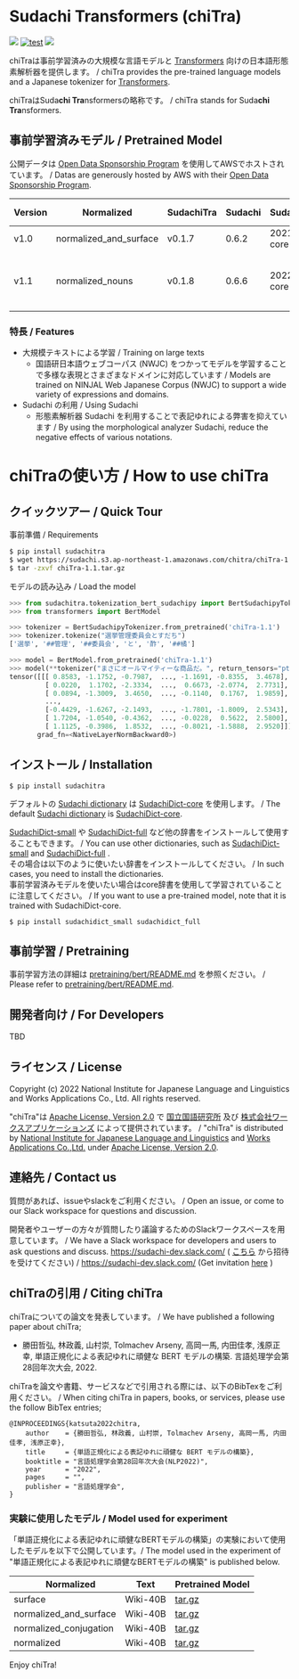 # Sudachi Transformers (chiTra)

[![](https://img.shields.io/badge/python-3.6+-blue.svg)](https://www.python.org/downloads/release/python-360/)
[![test](https://github.com/WorksApplications/SudachiTra/actions/workflows/test.yaml/badge.svg)](https://github.com/WorksApplications/SudachiTra/actions/workflows/test.yaml)
[![](https://img.shields.io/github/license/WorksApplications/SudachiTra.svg)](https://github.com/WorksApplications/SudachiTra/blob/main/LICENSE)

chiTraは事前学習済みの大規模な言語モデルと [Transformers](https://github.com/huggingface/transformers) 向けの日本語形態素解析器を提供します。 / chiTra provides the pre-trained language models and a Japanese tokenizer for [Transformers](https://github.com/huggingface/transformers).

chiTraはSuda**chi Tra**nsformersの略称です。 / chiTra stands for Suda**chi Tra**nsformers.

## 事前学習済みモデル / Pretrained Model
公開データは [Open Data Sponsorship Program](https://registry.opendata.aws/sudachi/) を使用してAWSでホストされています。 / Datas are generously hosted by AWS with their [Open Data Sponsorship Program](https://registry.opendata.aws/sudachi/).

| Version | Normalized             | SudachiTra | Sudachi | SudachiDict   | Text         | Pretrained Model                                                                            |
| ------- | ---------------------- | ---------- | ------- | ------------- | ------------ | ------------------------------------------------------------------------------------------- |
| v1.0    | normalized_and_surface | v0.1.7     | 0.6.2   | 20211220-core | NWJC (109GB) | 395 MB ([tar.gz](https://sudachi.s3.ap-northeast-1.amazonaws.com/chitra/chiTra-1.0.tar.gz)) | 
| v1.1    | normalized_nouns       | v0.1.8     | 0.6.6   | 20220729-core | NWJC with additional cleaning (79GB) | 396 MB ([tar.gz](https://sudachi.s3.ap-northeast-1.amazonaws.com/chitra/chiTra-1.1.tar.gz)) |

### 特長 / Features
- 大規模テキストによる学習 / Training on large texts
  - 国語研日本語ウェブコーパス (NWJC) をつかってモデルを学習することで多様な表現とさまざまなドメインに対応しています /  Models are trained on NINJAL Web Japanese Corpus (NWJC) to support a wide variety of expressions and domains.
- Sudachi の利用 / Using Sudachi
  - 形態素解析器 Sudachi を利用することで表記ゆれによる弊害を抑えています / By using the morphological analyzer Sudachi, reduce the negative effects of various notations.

# chiTraの使い方 / How to use chiTra

## クイックツアー / Quick Tour
事前準備 / Requirements
```bash
$ pip install sudachitra
$ wget https://sudachi.s3.ap-northeast-1.amazonaws.com/chitra/chiTra-1.1.tar.gz
$ tar -zxvf chiTra-1.1.tar.gz
```

モデルの読み込み / Load the model
```python
>>> from sudachitra.tokenization_bert_sudachipy import BertSudachipyTokenizer
>>> from transformers import BertModel

>>> tokenizer = BertSudachipyTokenizer.from_pretrained('chiTra-1.1')
>>> tokenizer.tokenize("選挙管理委員会とすだち")
['選挙', '##管理', '##委員会', 'と', '酢', '##橘']

>>> model = BertModel.from_pretrained('chiTra-1.1')
>>> model(**tokenizer("まさにオールマイティーな商品だ。", return_tensors="pt")).last_hidden_state
tensor([[[ 0.8583, -1.1752, -0.7987,  ..., -1.1691, -0.8355,  3.4678],
         [ 0.0220,  1.1702, -2.3334,  ...,  0.6673, -2.0774,  2.7731],
         [ 0.0894, -1.3009,  3.4650,  ..., -0.1140,  0.1767,  1.9859],
         ...,
         [-0.4429, -1.6267, -2.1493,  ..., -1.7801, -1.8009,  2.5343],
         [ 1.7204, -1.0540, -0.4362,  ..., -0.0228,  0.5622,  2.5800],
         [ 1.1125, -0.3986,  1.8532,  ..., -0.8021, -1.5888,  2.9520]]],
       grad_fn=<NativeLayerNormBackward0>)
```

## インストール / Installation

```shell script
$ pip install sudachitra
```

デフォルトの [Sudachi dictionary](https://github.com/WorksApplications/SudachiDict) は [SudachiDict-core](https://pypi.org/project/SudachiDict-core/) を使用します。 / The default [Sudachi dictionary](https://github.com/WorksApplications/SudachiDict) is [SudachiDict-core](https://pypi.org/project/SudachiDict-core/).

[SudachiDict-small](https://pypi.org/project/SudachiDict-small/) や [SudachiDict-full](https://pypi.org/project/SudachiDict-full/) など他の辞書をインストールして使用することもできます。 / You can use other dictionaries, such as [SudachiDict-small](https://pypi.org/project/SudachiDict-small/) and [SudachiDict-full](https://pypi.org/project/SudachiDict-full/) .<br/>
その場合は以下のように使いたい辞書をインストールしてください。 / In such cases, you need to install the dictionaries.<br/>
事前学習済みモデルを使いたい場合はcore辞書を使用して学習されていることに注意してください。 / If you want to use a pre-trained model, note that it is trained with SudachiDict-core.

```shell script
$ pip install sudachidict_small sudachidict_full
```

## 事前学習 / Pretraining

事前学習方法の詳細は [pretraining/bert/README.md](https://github.com/WorksApplications/SudachiTra/tree/main/pretraining/bert) を参照ください。 / Please refer to [pretraining/bert/README.md](https://github.com/WorksApplications/SudachiTra/tree/main/pretraining/bert).


## 開発者向け / For Developers
TBD

## ライセンス / License

Copyright (c) 2022 National Institute for Japanese Language and Linguistics and Works Applications Co., Ltd. All rights reserved.

"chiTra"は [Apache License, Version 2.0](https://www.apache.org/licenses/LICENSE-2.0) で [国立国語研究所](https://www.ninjal.ac.jp/) 及び [株式会社ワークスアプリケーションズ](https://www.worksap.co.jp/) によって提供されています。 / "chiTra" is distributed by [National Institute for Japanese Language and Linguistics](https://www.ninjal.ac.jp/) and [Works Applications Co.,Ltd.](https://www.worksap.co.jp/) under [Apache License, Version 2.0](https://www.apache.org/licenses/LICENSE-2.0).


## 連絡先 / Contact us
質問があれば、issueやslackをご利用ください。 / Open an issue, or come to our Slack workspace for questions and discussion.

開発者やユーザーの方々が質問したり議論するためのSlackワークスペースを用意しています。 / We have a Slack workspace for developers and users to ask questions and discuss.
https://sudachi-dev.slack.com/ ( [こちら](https://join.slack.com/t/sudachi-dev/shared_invite/enQtMzg2NTI2NjYxNTUyLTMyYmNkZWQ0Y2E5NmQxMTI3ZGM3NDU0NzU4NGE1Y2UwYTVmNTViYjJmNDI0MWZiYTg4ODNmMzgxYTQ3ZmI2OWU) から招待を受けてください) / https://sudachi-dev.slack.com/ (Get invitation [here](https://join.slack.com/t/sudachi-dev/shared_invite/enQtMzg2NTI2NjYxNTUyLTMyYmNkZWQ0Y2E5NmQxMTI3ZGM3NDU0NzU4NGE1Y2UwYTVmNTViYjJmNDI0MWZiYTg4ODNmMzgxYTQ3ZmI2OWU) )



## chiTraの引用 / Citing chiTra
chiTraについての論文を発表しています。 / We have published a following paper about chiTra;
- 勝田哲弘, 林政義, 山村崇, Tolmachev Arseny, 高岡一馬, 内田佳孝, 浅原正幸, 単語正規化による表記ゆれに頑健な BERT モデルの構築. 言語処理学会第28回年次大会, 2022.

chiTraを論文や書籍、サービスなどで引用される際には、以下のBibTexをご利用ください。 / When citing chiTra in papers, books, or services, please use the follow BibTex entries;
```
@INPROCEEDINGS{katsuta2022chitra,
    author    = {勝田哲弘, 林政義, 山村崇, Tolmachev Arseny, 高岡一馬, 内田佳孝, 浅原正幸},
    title     = {単語正規化による表記ゆれに頑健な BERT モデルの構築},
    booktitle = "言語処理学会第28回年次大会(NLP2022)",
    year      = "2022",
    pages     = "",
    publisher = "言語処理学会",
}
```

### 実験に使用したモデル / Model used for experiment
「単語正規化による表記ゆれに頑健なBERTモデルの構築」の実験において使用したモデルを以下で公開しています。/  The model used in the experiment of "単語正規化による表記ゆれに頑健なBERTモデルの構築" is published below.

| 　 Normalized          | Text     | Pretrained Model                                                                                                 |
| ---------------------- | -------- | ---------------------------------------------------------------------------------------------------------------- |
| surface                | Wiki-40B | [tar.gz](https://sudachi.s3.ap-northeast-1.amazonaws.com/chitra/nlp2022/Wikipedia_surface.tar.gz)                |
| normalized_and_surface | Wiki-40B | [tar.gz](https://sudachi.s3.ap-northeast-1.amazonaws.com/chitra/nlp2022/Wikipedia_normalized_and_surface.tar.gz) |
| normalized_conjugation | Wiki-40B | [tar.gz](https://sudachi.s3.ap-northeast-1.amazonaws.com/chitra/nlp2022/Wikipedia_normalized_conjugation.tar.gz) |
| normalized             | Wiki-40B | [tar.gz](https://sudachi.s3.ap-northeast-1.amazonaws.com/chitra/nlp2022/Wikipedia_normalized.tar.gz)             |

Enjoy chiTra!
